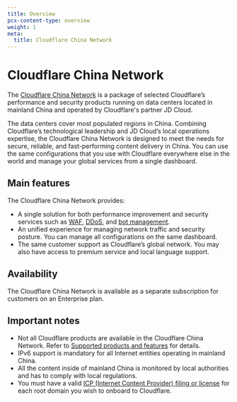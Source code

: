 ```yaml
---
title: Overview
pcx-content-type: overview
weight: 1
meta:
  title: Cloudflare China Network
---
```


# Cloudflare China Network

The [Cloudflare China Network](https://www.cloudflare.com/china-network/) is a package of selected Cloudflare’s performance and security products running on data centers located in mainland China and operated by Cloudflare's partner JD Cloud.

The data centers cover most populated regions in China. Combining Cloudflare’s technological leadership and JD Cloud’s local operations expertise, the Cloudflare China Network is designed to meet the needs for secure, reliable, and fast-performing content delivery in China. You can use the same configurations that you use with Cloudflare everywhere else in the world and manage your global services from a single dashboard.

## Main features

The Cloudflare China Network provides:

* A single solution for both performance improvement and security services such as [WAF](/waf/), [DDoS](/ddos-protection/), and [bot management](/bots/).
* An unified experience for managing network traffic and security posture. You can manage all configurations on the same dashboard.
* The same customer support as Cloudflare’s global network. You may also have access to premium service and local language support.

## Availability

The Cloudflare China Network is available as a separate subscription for customers on an Enterprise plan.

## Important notes

* Not all Cloudflare products are available in the Cloudflare China Network. Refer to [Supported products and features](/china-network/reference/supported-products/) for details.
* IPv6 support is mandatory for all Internet entities operating in mainland China.
* All the content inside of mainland China is monitored by local authorities and has to comply with local regulations.
* You must have a valid [ICP (Internet Content Provider) filing or license](/china-network/concepts/icp/) for each root domain you wish to onboard to Cloudflare.